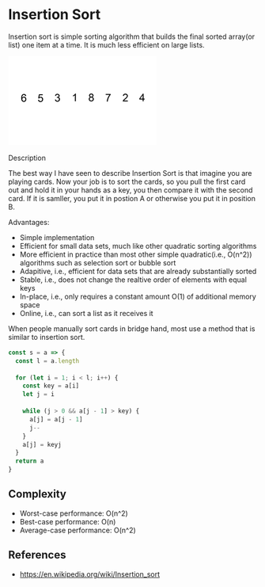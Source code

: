 # Insertion Sort

Insertion sort is simple sorting algorithm that builds the final sorted array(or list) one item at a time. It is much less efficient on large lists.

![Insertion Sort](imgs/Insertion-sort-example-300px.gif)

Description

The best way I have seen to describe Insertion Sort is that imagine you are playing cards. Now your job is to sort the cards, so you pull the first card out and hold it in your hands as a key, you then compare it with the second card. If it is samller, you put it in postion A or otherwise you put it in position B.

Advantages:
* Simple implementation
* Efficient for small data sets, much like other quadratic sorting algorithms
* More efficient in practice than most other simple quadratic(i.e., O(n^2)) algorithms such as selection sort or bubble sort
* Adapitive, i.e., efficient for data sets that are already substantially sorted
* Stable, i.e., does not change the realtive order of elements with equal keys
* In-place, i.e., only requires a constant amount O(1) of additional memory space
* Online, i.e., can sort a list as it receives it

When people manually sort cards in bridge hand, most use a method that is similar to insertion sort.

```javascript
const s = a => {
  const l = a.length

  for (let i = 1; i < l; i++) {
    const key = a[i]
    let j = i

    while (j > 0 && a[j - 1] > key) {
      a[j] = a[j - 1]
      j--
    }
    a[j] = keyj
  }
  return a
}
```

## Complexity

* Worst-case performance: O(n^2)
* Best-case performance: O(n)
* Average-case performance: O(n^2)

## References

* https://en.wikipedia.org/wiki/Insertion_sort